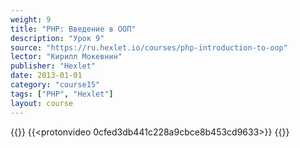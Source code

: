 ```yaml
---
weight: 9
title: "PHP: Введение в ООП"
description: "Урок 9"
source: "https://ru.hexlet.io/courses/php-introduction-to-oop"
lector: "Кирилл Мокевнин"
publisher: "Hexlet"
date: 2013-01-01
category: "course15"
tags: ["PHP", "Hexlet"]
layout: course
---
```

{{<players>}}
    {{<protonvideo 0cfed3db441c228a9cbce8b453cd9633>}}
{{</players>}}
